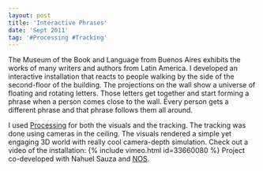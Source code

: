 ```yaml
---
layout: post
title: 'Interactive Phrases'
date: 'Sept 2011'
tag: '#Processing #Tracking'
---
```

The Museum of the Book and Language from Buenos Aires exhibits the works of many writers and authors from Latin America. I developed an interactive installation that reacts to people walking by the side of the second-floor of the building. The projections on the wall show a universe of floating and rotating letters. Those letters get together and start forming a phrase when a person comes close to the wall. Every person gets a different phrase and that phrase follows them all around.

I used [Processing](http://processing.org/) for both the visuals and the tracking. The tracking was done using cameras in the ceiling. The visuals rendered a simple yet engaging 3D world with really cool camera-depth simulation.
Check out a video of the installation: 
{% include vimeo.html id=33660080 %}
Project co-developed with Nahuel Sauza and [NOS](http://nos.com.ar/).

